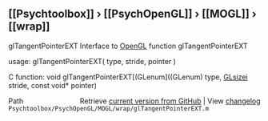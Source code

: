 ## [[Psychtoolbox]] &#8250; [[PsychOpenGL]] &#8250; [[MOGL]] &#8250; [[wrap]]

glTangentPointerEXT  Interface to [OpenGL](OpenGL) function glTangentPointerEXT  
  
usage:  glTangentPointerEXT( type, stride, pointer )  
  
C function:  void glTangentPointerEXT[(GLenum]((GLenum) type, [GLsizei](GLsizei) stride, const void\* pointer)  




<div class="code_header" style="text-align:right;">
  <span style="float:left;">Path&nbsp;&nbsp;</span> <span class="counter">Retrieve <a href=
  "https://raw.github.com/Psychtoolbox-3/Psychtoolbox-3/beta/Psychtoolbox/PsychOpenGL/MOGL/wrap/glTangentPointerEXT.m">current version from GitHub</a> | View <a href=
  "https://github.com/Psychtoolbox-3/Psychtoolbox-3/commits/beta/Psychtoolbox/PsychOpenGL/MOGL/wrap/glTangentPointerEXT.m">changelog</a></span>
</div>
<div class="code">
  <code>Psychtoolbox/PsychOpenGL/MOGL/wrap/glTangentPointerEXT.m</code>
</div>

